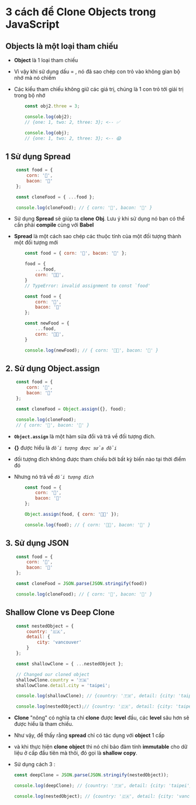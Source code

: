 # 3 cách để Clone Objects trong JavaScript

## Objects là một loại tham chiếu

- **Object** là 1 loại tham chiếu
- Vì vậy khi sử dụng dấu = , nó đã sao chép con trỏ vào không gian bộ nhớ mà nó chiếm
- Các kiểu tham chiếu không giữ các giá trị, chúng là 1 con trỏ tới giái trị trong bộ nhớ

    ```jsx
        const obj2.three = 3;

        console.log(obj2);
        // {one: 1, two: 2, three: 3}; <-- ✅

        console.log(obj);
        // {one: 1, two: 2, three: 3}; <-- 😱
    ```

## 1 Sử dụng Spread

```jsx
    const food = {
        corn: '🌽',
        bacon: '🥓'
    };

    const cloneFood = { ...food };

    console.log(cloneFood); // { corn: '🌽', bacon: '🥓' }
```
- Sử dụng **Spread** sẽ giúp ta **clone** **Obj**. Lưu ý khi sử dụng nó bạn có thể cần phải **compile** cùng với **Babel**

- **Spread** là một cách sao chép các thuộc tính của một đối tượng thành một đối tượng mới
    ```jsx
        const food = { corn: '🌽', bacon: '🥓' };

        food = {
            ...food,
            corn: '🌽🌽',
        }
        // TypeError: invalid assignment to const `food'
    ```

    ```jsx
        const food = {
            corn: '🌽',
            bacon: '🥓'
        };

        const newFood = {
            ...food,
            corn: '🌽🌽',
        }

        console.log(newFood); // { corn: '🌽🌽', bacon: '🥓' }
    ```


## 2. Sử dụng Object.assign

```jsx
    const food = {
        corn: '🌽',
        bacon: '🥓'
    };

    const cloneFood = Object.assign({}, food);

    console.log(cloneFood);
    // { corn: '🌽', bacon: '🥓' }
```
- **`Object.assign`** là một hàm sửa đổi và trả về đối tượng đích.
- **{}** được hiểu là *`đối tượng được sửa đổi`*
- đối tượng đích không được tham chiếu bởi bất kỳ biến nào tại thời điểm đó
- Nhưng nó trả về  *`đối tượng đích`*

    ```jsx
        const food = {
            corn: '🌽',
            bacon: '🥓'
        };

        Object.assign(food, { corn: '🌽🌽' });

        console.log(food); // { corn: '🌽🌽', bacon: '🥓' }
    ```


## 3. Sử dụng JSON

```jsx
    const food = {
        corn: '🌽',
        bacon: '🥓'
    };

    const cloneFood = JSON.parse(JSON.stringify(food))

    console.log(cloneFood); // { corn: '🌽', bacon: '🥓' }

```

## Shallow Clone vs Deep Clone

```jsx
    const nestedObject = {
        country: '🇨🇦',
        detail: {
            city: 'vancouver'
        }
    };

    const shallowClone = { ...nestedObject };

    // Changed our cloned object
    shallowClone.country = '🇹🇼'
    shallowClone.detail.city = 'taipei';

    console.log(shallowClone); // {country: '🇹🇼', detail: {city: 'taipei'}} <-- ✅

    console.log(nestedObject);// {country: '🇨🇦', detail: {city: 'taipei'}} <-- 😱

```
- **Clone** "nông" có nghĩa ta chỉ **clone** được **level** đầu, các **level** sâu hơn sẽ được hiểu là tham chiếu.
- Như vậy, để thấy rằng **spread** chỉ có tác dụng với **object** 1 cấp
- và khi thực hiện **clone** **object** thì nó chỉ bảo đảm tính **immutable** cho dữ liệu ở cấp đầu tiên mà thôi, đó gọi là **shallow** **copy**.

- Sử dụng cách 3 :
    ```jsx
    const deepClone = JSON.parse(JSON.stringify(nestedObject));

    console.log(deepClone); // {country: '🇹🇼', detail: {city: 'taipei'}} <-- ✅

    console.log(nestedObject); // {country: '🇨🇦', detail: {city: 'vancouver'}} <-- ✅
    ```